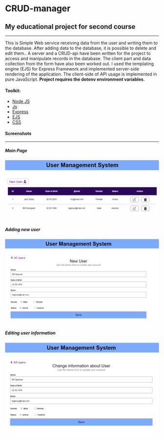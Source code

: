 # CRUD-manager

## My educational project for second course
***
This is Simple Web service receiving data from the user and writing them to the database. After adding data to the database, it is possible to delete and edit them.. A server and a CRUD-api have been written for the project to access and manipulate records in the database. The client part and data collection from the form have also been worked out. I used the templating engine (EJS) for Express Framework and implemented server-side rendering of the application. The client-side of API usage is implemented in pure JavaScript. **Project requires the dotenv environment variables.**


#### Toolkit: 
+ [Node JS](https://nodejs.org/en/about/)
+ [Js](https://developer.mozilla.org/en/docs/Web/JavaScript)
+ [Express](http://expressjs.com/)
+ [EJS](https://ejs.co/)
+ [CSS](https://developer.mozilla.org/en-US/docs/Learn/Getting_started_with_the_web/CSS_basics)


#### Screenshots
***
##### Main Page
![screen1](/sources/img/static/pict1.png)
#
##### Adding new user
![screen2](/sources/img/static/pict2.png)
##### Editing user information
![screen3](/sources/img/static/pict3.png)
